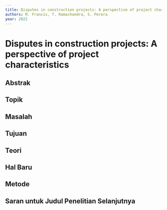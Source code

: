 ```yaml
---
title: Disputes in construction projects: A perspective of project characteristics
authors: M. Francis, T. Ramachandra, S. Perera
year: 2022
---
```


# Disputes in construction projects: A perspective of project characteristics

## Abstrak



## Topik



## Masalah



## Tujuan



## Teori



## Hal Baru



## Metode



## Saran untuk Judul Penelitian Selanjutnya